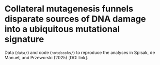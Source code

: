 # Collateral mutagenesis funnels disparate sources of DNA damage into a ubiquitous mutational signature

Data (`data/`) and code (`notebooks/`) to reproduce the analyses in Spisak, de Manuel, and Przeworski (2025) [DOI link].
